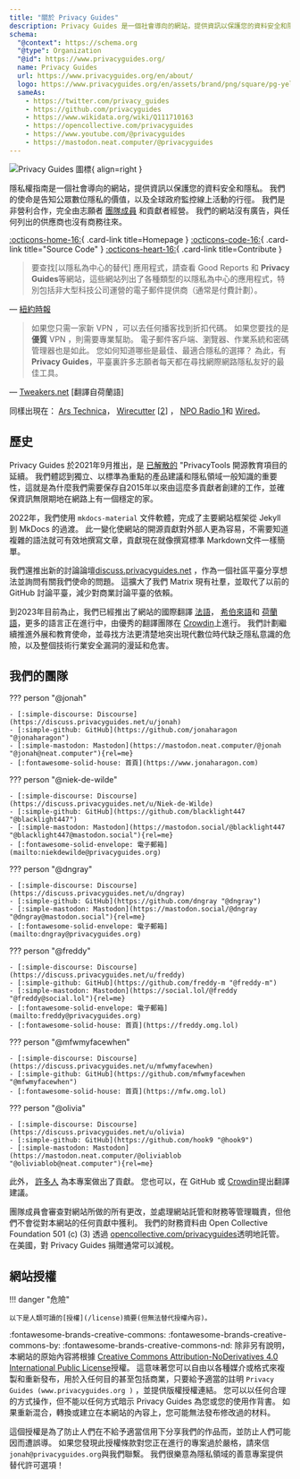 ```yaml
---
title: "關於 Privacy Guides"
description: Privacy Guides 是一個社會導向的網站，提供資訊以保護您的資料安全和隱私。
schema:
  "@context": https://schema.org
  "@type": Organization
  "@id": https://www.privacyguides.org/
  name: Privacy Guides
  url: https://www.privacyguides.org/en/about/
  logo: https://www.privacyguides.org/en/assets/brand/png/square/pg-yellow.png
  sameAs:
    - https://twitter.com/privacy_guides
    - https://github.com/privacyguides
    - https://www.wikidata.org/wiki/Q111710163
    - https://opencollective.com/privacyguides
    - https://www.youtube.com/@privacyguides
    - https://mastodon.neat.computer/@privacyguides
---
```


![Privacy Guides 圖標](../assets/brand/PNG/Square/pg-yellow.png){ align=right }

隱私權指南是一個社會導向的網站，提供資訊以保護您的資料安全和隱私。 我們的使命是告知公眾數位隱私的價值，以及全球政府監控線上活動的行徑。 我們是非營利合作，完全由志願者 [團隊成員](https://discuss.privacyguides.net/g/team) 和貢獻者經營。 我們的網站沒有廣告，與任何列出的供應商也沒有商務往來。

[:octicons-home-16:](https://www.privacyguides.org/){ .card-link title=Homepage }
[:octicons-code-16:](https://github.com/privacyguides/privacyguides.org){ .card-link title="Source Code" }
[:octicons-heart-16:](donate.md){ .card-link title=Contribute }

> 要查找[以隱私為中心的替代] 應用程式，請查看 Good Reports 和 **Privacy Guides**等網站，這些網站列出了各種類型的以隱私為中心的應用程式，特別包括非大型科技公司運營的電子郵件提供商（通常是付費計劃）。

— [紐約時報](https://www.nytimes.com/wirecutter/guides/online-security-social-media-privacy/)

> 如果您只需一家新 VPN ，可以去任何播客找到折扣代碼。 如果您要找的是 **優質** VPN ，則需要專業幫助。 電子郵件客戶端、瀏覽器、作業系統和密碼管理器也是如此。 您如何知道哪些是最佳、最適合隱私的選擇？ 為此，有 **Privacy Guides**，平臺裏許多志願者每天都在尋找網際網路隱私友好的最佳工具。

— [Tweakers.net](https://tweakers.net/reviews/10568/op-zoek-naar-privacyvriendelijke-tools-niek-de-wilde-van-privacy-guides.html) [翻譯自荷蘭語]

同樣出現在： [Ars Technica](https://arstechnica.com/gadgets/2022/02/is-firefox-ok/)， [Wirecutter](https://www.nytimes.com/wirecutter/guides/practical-guide-to-securing-windows-pc/) [[2](https://www.nytimes.com/wirecutter/guides/practical-guide-to-securing-your-mac/)] ， [NPO Radio 1](https://www.nporadio1.nl/nieuws/binnenland/8eaff3a2-8b29-4f63-9b74-36d2b28b1fe1/ooit-online-eens-wat-doms-geplaatst-ga-jezelf-eens-googlen-en-kijk-dan-wat-je-tegenkomt)和 [Wired](https://www.wired.com/story/firefox-mozilla-2022/)。

## 歷史

Privacy Guides 於2021年9月推出，是 [已解散的](privacytools.md) "PrivacyTools 開源教育項目的延續。 我們體認到獨立、以標準為重點的產品建議和隱私領域一般知識的重要性，這就是為什麼我們需要保存自2015年以來由這麼多貢獻者創建的工作，並確保資訊無限期地在網路上有一個穩定的家。

2022年，我們使用 `mkdocs-material` 文件軟體，完成了主要網站框架從 Jekyll 到 MkDocs 的過渡。 此一變化使網站的開源貢獻對外部人更為容易，不需要知道複雜的語法就可有效地撰寫文章，貢獻現在就像撰寫標準 Markdown文件一樣簡單。

我們還推出新的討論論壇[discuss.privacyguides.net](https://discuss.privacyguides.net/) ，作為一個社區平臺分享想法並詢問有關我們使命的問題。 這擴大了我們 Matrix 現有社羣，並取代了以前的 GitHub 討論平臺，減少對商業討論平臺的依賴。

到2023年目前為止，我們已經推出了網站的國際翻譯 [法語](/fr/)， [希伯來語](/he/)和 [荷蘭語](/nl/)，更多的語言正在進行中，由優秀的翻譯團隊在 [Crowdin](https://crowdin.com/project/privacyguides)上進行。 我們計劃繼續推進外展和教育使命，並尋找方法更清楚地突出現代數位時代缺乏隱私意識的危險，以及整個技術行業安全漏洞的漫延和危害。

## 我們的團隊

??? person "@jonah"

    - [:simple-discourse: Discourse](https://discuss.privacyguides.net/u/jonah)
    - [:simple-github: GitHub](https://github.com/jonaharagon "@jonaharagon")
    - [:simple-mastodon: Mastodon](https://mastodon.neat.computer/@jonah "@jonah@neat.computer"){rel=me}
    - [:fontawesome-solid-house: 首頁](https://www.jonaharagon.com)

??? person "@niek-de-wilde"

    - [:simple-discourse: Discourse](https://discuss.privacyguides.net/u/Niek-de-Wilde)
    - [:simple-github: GitHub](https://github.com/blacklight447 "@blacklight447")
    - [:simple-mastodon: Mastodon](https://mastodon.social/@blacklight447 "@blacklight447@mastodon.social"){rel=me}
    - [:fontawesome-solid-envelope: 電子郵箱](mailto:niekdewilde@privacyguides.org)

??? person "@dngray"

    - [:simple-discourse: Discourse](https://discuss.privacyguides.net/u/dngray)
    - [:simple-github: GitHub](https://github.com/dngray "@dngray")
    - [:simple-mastodon: Mastodon](https://mastodon.social/@dngray "@dngray@mastodon.social"){rel=me}
    - [:fontawesome-solid-envelope: 電子郵箱](mailto:dngray@privacyguides.org)

??? person "@freddy"

    - [:simple-discourse: Discourse](https://discuss.privacyguides.net/u/freddy)
    - [:simple-github: GitHub](https://github.com/freddy-m "@freddy-m")
    - [:simple-mastodon: Mastodon](https://social.lol/@freddy "@freddy@social.lol"){rel=me}
    - [:fontawesome-solid-envelope: 電子郵箱](mailto:freddy@privacyguides.org)
    - [:fontawesome-solid-house: 首頁](https://freddy.omg.lol)

??? person "@mfwmyfacewhen"

    - [:simple-discourse: Discourse](https://discuss.privacyguides.net/u/mfwmyfacewhen)
    - [:simple-github: GitHub](https://github.com/mfwmyfacewhen "@mfwmyfacewhen")
    - [:fontawesome-solid-house: 首頁](https://mfw.omg.lol)

??? person "@olivia"

    - [:simple-discourse: Discourse](https://discuss.privacyguides.net/u/olivia)
    - [:simple-github: GitHub](https://github.com/hook9 "@hook9")
    - [:simple-mastodon: Mastodon](https://mastodon.neat.computer/@oliviablob "@oliviablob@neat.computer"){rel=me}

此外， [許多人](https://github.com/privacyguides/privacyguides.org/graphs/contributors) 為本專案做出了貢獻。 您也可以，在 GitHub 或 [Crowdin](https://crowdin.com/project/privacyguides)提出翻譯建議。

團隊成員會審查對網站所做的所有更改，並處理網站託管和財務等管理職責，但他們不會從對本網站的任何貢獻中獲利。 我們的財務資料由 Open Collective Foundation 501 (c) (3) 透過 [opencollective.com/privacyguides](https://opencollective.com/privacyguides)透明地託管。 在美國，對 Privacy Guides 捐贈通常可以減稅。

## 網站授權

!!! danger "危險"

    以下是人類可讀的[授權](/license)摘要(但無法替代授權內容)。

:fontawesome-brands-creative-commons: :fontawesome-brands-creative-commons-by: :fontawesome-brands-creative-commons-nd: 除非另有說明，本網站的原始內容將根據 [Creative Commons Attribution-NoDerivatives 4.0 International Public License](https://github.com/privacyguides/privacyguides.org/blob/main/LICENSE)授權。 這意味著您可以自由以各種媒介或格式來複製和重新發布，用於入任何目的甚至包括商業，只要給予適當的註明 `Privacy Guides (www.privacyguides.org )` ，並提供版權授權連結。 您可以以任何合理的方式操作，但不能以任何方式暗示 Privacy Guides 為您或您的使用作背書。 如果重新混合，轉換或建立在本網站的內容上，您可能無法發布修改過的材料。

這個授權是為了防止人們在不給予適當信用下分享我們的作品而，並防止人們可能因而遭誤導。 如果您發現此授權條款對您正在進行的專案過於嚴格，請來信`jonah@privacyguides.org`與我們聯繫。 我們很樂意為隱私領域的善意專案提供替代許可選項！
